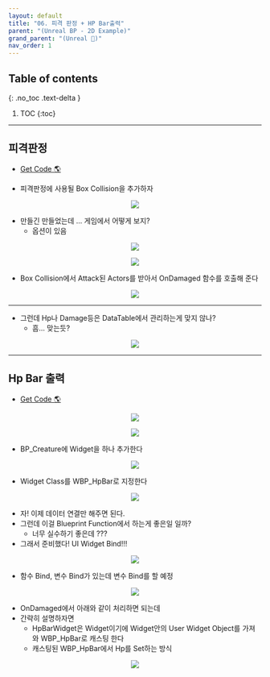 ```yaml
---
layout: default
title: "06. 피격 판정 + HP Bar출력"
parent: "(Unreal BP - 2D Example)"
grand_parent: "(Unreal 🚀)"
nav_order: 1
---
```


## Table of contents
{: .no_toc .text-delta }

1. TOC
{:toc}

---

## 피격판정

* [Get Code 🌎](https://github.com/Arthur880708/Unreal_Blueprint_1/tree/11)

* 피격판정에 사용될 Box Collision을 추가하자

<p align="center">
  <img src="https://taehyungs-programming-blog.github.io/blog/assets/images/unreal/bp-2/bp2-6-1.png"/>
</p>

* 만들긴 만들었는데 ... 게임에서 어떻게 보지?
    * 옵션이 있음

<p align="center">
  <img src="https://taehyungs-programming-blog.github.io/blog/assets/images/unreal/bp-2/bp2-6-2.png"/>
</p>

<p align="center">
  <img src="https://taehyungs-programming-blog.github.io/blog/assets/images/unreal/bp-2/bp2-6-3.png"/>
</p>

* Box Collision에서 Attack된 Actors를 받아서 OnDamaged 함수를 호출해 준다

<p align="center">
  <img src="https://taehyungs-programming-blog.github.io/blog/assets/images/unreal/bp-2/bp2-6-4.png"/>
</p>

---

* 그런데 Hp나 Damage등은 DataTable에서 관리하는게 맞지 않나?
    * 흠... 맞는듯?

<p align="center">
  <img src="https://taehyungs-programming-blog.github.io/blog/assets/images/unreal/bp-2/bp2-6-5.png"/>
</p>

---

## Hp Bar 출력

* [Get Code 🌎](https://github.com/Arthur880708/Unreal_Blueprint_1/tree/12)

<p align="center">
  <img src="https://taehyungs-programming-blog.github.io/blog/assets/images/unreal/bp-2/bp2-6-6.png"/>
</p>

<p align="center">
  <img src="https://taehyungs-programming-blog.github.io/blog/assets/images/unreal/bp-2/bp2-6-7.png"/>
</p>

* BP_Creature에 Widget을 하나 추가한다

<p align="center">
  <img src="https://taehyungs-programming-blog.github.io/blog/assets/images/unreal/bp-2/bp2-6-8.png"/>
</p>

* Widget Class를 WBP_HpBar로 지정한다

<p align="center">
  <img src="https://taehyungs-programming-blog.github.io/blog/assets/images/unreal/bp-2/bp2-6-9.png"/>
</p>

* 자! 이제 데이터 연결만 해주면 된다.
* 그런데 이걸 Blueprint Function에서 하는게 좋은일 일까?
    * 너무 실수하기 좋은데 ???
* 그래서 준비했다! UI Widget Bind!!!

<p align="center">
  <img src="https://taehyungs-programming-blog.github.io/blog/assets/images/unreal/bp-2/bp2-6-10.png"/>
</p>

* 함수 Bind, 변수 Bind가 있는데 변수 Bind를 할 예정

<p align="center">
  <img src="https://taehyungs-programming-blog.github.io/blog/assets/images/unreal/bp-2/bp2-6-11.png"/>
</p>

* OnDamaged에서 아래와 같이 처리하면 되는데
* 간략히 설명하자면
    * HpBarWidget은 Widget이기에 Widget안의 User Widget Object를 가져와 WBP_HpBar로 캐스팅 한다
    * 캐스팅된 WBP_HpBar에서 Hp를 Set하는 방식

<p align="center">
  <img src="https://taehyungs-programming-blog.github.io/blog/assets/images/unreal/bp-2/bp2-6-12.png"/>
</p>